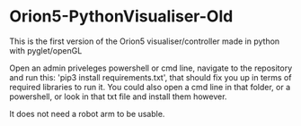 # Orion5-PythonVisualiser-Old
 This is the first version of the Orion5 visualiser/controller made in python with pyglet/openGL

Open an admin priveleges powershell or cmd line, navigate to the repository and run this: 'pip3 install requirements.txt', that should fix you up in terms of required libraries to run it. You could also open a cmd line in that folder, or a powershell, or look in that txt file and install them however.

It does not need a robot arm to be usable.
